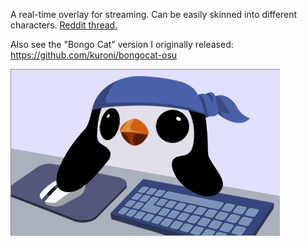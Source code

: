 A real-time overlay for streaming. Can be easily skinned into different characters. [Reddit thread.](https://www.reddit.com/r/leagueoflegends/comments/co0gql/i_made_a_pengu_featherknight_cam_for_streaming/)


Also see the "Bongo Cat" version I originally released: https://github.com/kuroni/bongocat-osu


<img src="demo.gif" width="431" height="267"/>


